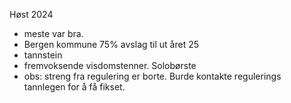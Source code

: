Høst 2024 
- meste var bra. 
- Bergen kommune 75% avslag til ut året 25
- tannstein
- fremvoksende visdomstenner. Solobørste
- obs: streng fra regulering er borte. Burde kontakte regulerings tannlegen for å få fikset.